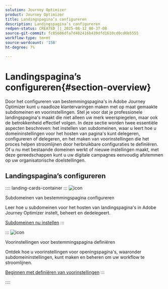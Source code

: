```yaml
---
solution: Journey Optimizer
product: Journey Optimizer
title: Landingspagina’s configureren
description: Landingspagina’s configureren
redpen-status: CREATED_||_2025-08-12_00-37-08
source-git-commit: fc85686dfa7d482416b439dfd1610cd0cd6b5555
workflow-type: tm+mt
source-wordcount: '158'
ht-degree: 7%

---
```



# Landingspagina’s configureren{#section-overview}

Door het configureren van bestemmingspagina&#39;s in Adobe Journey Optimizer kunt u naadloze klantervaringen maken met op maat gemaakte subdomeinen en voorinstellingen. Stel je voor dat je professionele landingspagina&#39;s maakt die niet alleen uw merk weerspiegelen, maar ook de betrokkenheid effectief volgen. In deze sectie worden twee essentiële aspecten beschreven: het instellen van subdomeinen, waar u leert hoe u domeininstellingen voor het hosten van pagina&#39;s kunt delegeren, configureren of delegeren, en het maken van voorinstellingen die het proces helpen stroomlijnen door herbruikbare configuraties te definiëren. Of u nu met bestaande domeinen werkt of nieuwe instellingen maakt, met deze gereedschappen kunt u uw digitale campagnes eenvoudig afstemmen op uw organisatorische doelstellingen.

## Landingspagina’s configureren

:::: landing-cards-container
:::
![icon](https://cdn.experienceleague.adobe.com/icons/gear.svg?lang=nl-NL)

Subdomeinen van bestemmingspagina configureren

Leer hoe u subdomeinen voor het hosten van landingspagina&#39;s in Adobe Journey Optimizer instelt, beheert en dedelegeert.

[Subdomeinen nu instellen](../using/landing-pages/lp-subdomains.md)
:::

:::
![icon](https://cdn.experienceleague.adobe.com/icons/list-check.svg?lang=nl-NL)

Voorinstellingen voor bestemmingspagina definiëren

Ontdek hoe u voorinstellingen voor openingspagina&#39;s, waaronder subdomeininstellingen, kunt maken en beheren om uw workflow te stroomlijnen.

[Beginnen met definiëren van voorinstellingen](../using/landing-pages/lp-presets.md)
:::

::::
